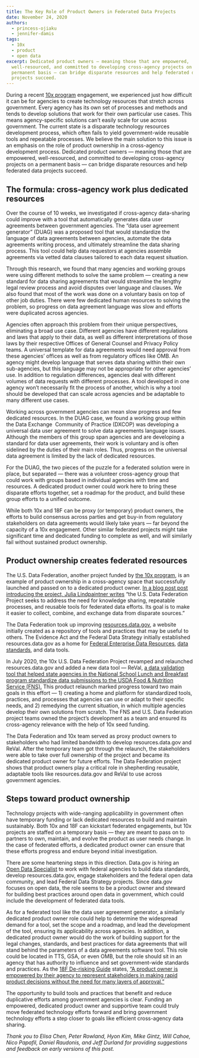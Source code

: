 ```yaml
---
title: The Key Role of Product Owners in Federated Data Projects
date: November 24, 2020
authors:
  - princess-ojiaku
  - jennifer-damis
tags:
  - 10x
  - product
  - open data
excerpt: Dedicated product owners — meaning those that are empowered,
  well-resourced, and committed to developing cross-agency projects on a
  permanent basis — can bridge disparate resources and help federated data
  projects succeed.
---
```

During a recent [10x program](http://10x.gsa.gov) engagement, we experienced just how difficult it can be for agencies to create technology resources that stretch across government. Every agency has its own set of processes and methods and tends to develop solutions that work for their own particular use cases. This means agency-specific solutions can’t easily scale for use across government. The current state is a disparate technology resources development process, which often fails to yield government-wide reusable tools and repeatable processes. We believe the main solution to this issue is an emphasis on the role of product ownership in a cross-agency development process. Dedicated product owners — meaning those that are empowered, well-resourced, and committed to developing cross-agency projects on a permanent basis — can bridge disparate resources and help federated data projects succeed.

## The formula: cross-agency work plus dedicated resources

Over the course of 10 weeks, we investigated if cross-agency data-sharing could improve with a tool that automatically generates data user agreements between government agencies. The “data user agreement generator” (DUAG) was a proposed tool that would standardize the language of data agreements between agencies, automate the data agreements writing process, and ultimately streamline the data sharing process. This tool could help data requestors at agencies assemble agreements via vetted data clauses tailored to each data request situation. 

Through this research, we found that many agencies and working groups were using different methods to solve the same problem — creating a new standard for data sharing agreements that would streamline the lengthy legal review process and avoid disputes over language and clauses. We also found that most of the work was done on a voluntary basis on top of other job duties. There were few dedicated human resources to solving the problem, so progress on data agreement language was slow and efforts were duplicated across agencies. 

Agencies often approach this problem from their unique perspectives, eliminating a broad use case. Different agencies have different regulations and laws that apply to their data, as well as different interpretations of those laws by their respective Offices of General Counsel and Privacy Policy teams. A universal template for data agreements would need approval from these agencies’ offices as well as from regulatory offices like OMB. An agency might develop language that serves data sharing within their own sub-agencies, but this language may not be appropriate for other agencies’ use. In addition to regulation differences, agencies deal with different volumes of data requests with different processes. A tool developed in one agency won’t necessarily fit the process of another, which is why a tool should be developed that can scale across agencies and be adaptable to many different use cases. 

Working across government agencies can mean slow progress and few dedicated resources. In the DUAG case, we found a working group within the Data Exchange  Community of Practice (DXCOP) was developing a universal data user agreement to solve data agreements language issues. Although the members of this group span agencies and are developing a standard for data user agreements, their work is voluntary and is often sidelined by the duties of their main roles. Thus, progress on the universal data agreement is limited by the lack of dedicated resources.

For the DUAG, the two pieces of the puzzle for a federated solution were in place, but separated — there was a volunteer cross-agency group that could work with groups based in individual agencies with time and resources. A dedicated product owner could work here to bring these disparate efforts together, set a roadmap for the product, and build these group efforts to a unified outcome. 

While both 10x and 18F can be proxy (or temporary) product owners, the efforts to build consensus across parties and get buy-in from regulatory stakeholders on data agreements would likely take years — far beyond the capacity of a 10x engagement. Other similar federated projects might take significant time and dedicated funding to complete as well, and will similarly fail without sustained product ownership.

## Product ownership creates federated resources

The U.S. Data Federation, another project funded by [the 10x program](http://10x.gsa.gov), is an example of product ownership in a cross-agency space that successfully launched and passed on to a dedicated product owner. [In a blog post post introducing the project, Julia Lindpaintner writes](https://18f.gsa.gov/2019/03/05/the-us-data-federation/) “the U.S. Data Federation Project seeks to address the need for knowledge sharing, repeatable processes, and reusable tools for federated data efforts. Its goal is to make it easier to collect, combine, and exchange data from disparate sources.”

The Data Federation took up improving [resources.data.gov](https://resources.data.gov/), a website initially created as a repository of tools and practices that may be useful to others. The Evidence Act and the Federal Data Strategy initially established resources.data.gov as a home for [Federal Enterprise Data Resources](https://strategy.data.gov/action-plan/#action-11-develop-a-repository-of-federal-enterprise-data-resources), [data standards](https://strategy.data.gov/action-plan/#action-20-develop-a-data-standards-repository), and data tools. 

In July 2020, the 10x U.S. Data Federation Project revamped and relaunched resources.data.gov and added a new data tool — ReVal, [a data validation tool that helped state agencies in the National School Lunch and Breakfast program standardize data submissions to the USDA Food & Nutrition Service (FNS).](https://18f.gsa.gov/2020/04/23/saving-time-and-improving-data-quality-for-the-national-school-lunch-breakfast-program/) This product relaunch marked progress toward two main goals in this effort — 1) creating a home and platform for standardized tools, practices, and processes that agencies can use or adapt to their specific needs, and 2) remedying the current situation, in which multiple agencies develop their own solutions from scratch. The FNS and U.S. Data Federation project teams owned the project’s development as a team and ensured its cross-agency relevance with the help of 10x seed funding.

The Data Federation and 10x team served as proxy product owners to stakeholders who had limited bandwidth to develop resources.data.gov and ReVal. After the temporary team got through the relaunch, the stakeholders were able to take over full ownership of the project and became its dedicated product owner for future efforts. The Data Federation project shows that product owners play a critical role in shepherding reusable, adaptable tools like resources.data.gov and ReVal to use across government agencies. 

## Steps toward product ownership

Technology projects with wide-ranging applicability in government often have temporary funding or lack dedicated resources to build and maintain sustainably. Both 10x and 18F can kickstart federated engagements, but 10x projects are staffed on a temporary basis — they are meant to pass on to partners to own, maintain, and evolve the product as user needs change. In the case of federated efforts, a dedicated product owner can ensure that these efforts progress and endure beyond initial investigation.

There are some heartening steps in this direction. Data.gov is hiring an [Open Data Specialist](https://join.tts.gsa.gov/join/data.gov-open-data-specialist/) to work with federal agencies to build data standards, develop resources.data.gov, engage stakeholders and the federal open data community, and lead Federal Data Strategy projects. Since data.gov focuses on open data, the role seems to be a product owner and steward for building best practices around open data in government, which could include the development of federated data tools. 

As for a federated tool like the data user agreement generator, a similarly dedicated product owner role could help to determine the widespread demand for a tool, set the scope and a roadmap, and lead the development of the tool, ensuring its applicability across agencies. In addition, a dedicated product owner would do the work of building support for the legal changes, standards, and best practices for data agreements that will stand behind the parameters of a data agreements software tool. This role could be located in TTS, GSA, or even OMB, but the role should sit in an agency that has authority to influence and set government-wide standards and practices. As the [18F De-risking Guide](https://derisking-guide.18f.gov/) states, [“A product owner is empowered by their agency to represent stakeholders in making rapid product decisions without the need for many layers of approval.”](https://derisking-guide.18f.gov/getting-started/basic-principles/#product-ownership)

The opportunity to build tools and practices that benefit and reduce duplicative efforts among government agencies is clear. Funding an empowered, dedicated product owner and supportive team could truly move federated technology efforts forward and bring government technology efforts a step closer to goals like efficient cross-agency data sharing.

*Thank you to Elisa Chen, Peter Rowland, Hyon Kim, Mike Gintz, Will Cahoe, Nico Papafil, Daniel Raudonis, and Jeff Durland for providing suggestions and feedback on early versions of this post.*
